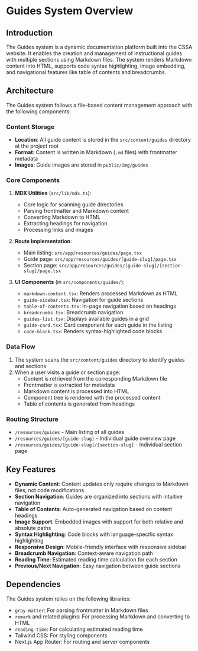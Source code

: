 # Guides System Overview

## Introduction

The Guides system is a dynamic documentation platform built into the CSSA website. It enables the creation and management of instructional guides with multiple sections using Markdown files. The system renders Markdown content into HTML, supports code syntax highlighting, image embedding, and navigational features like table of contents and breadcrumbs.

## Architecture

The Guides system follows a file-based content management approach with the following components:

### Content Storage

- **Location**: All guide content is stored in the `src/content/guides` directory at the project root
- **Format**: Content is written in Markdown (`.md` files) with frontmatter metadata
- **Images**: Guide images are stored in `public/img/guides`

### Core Components

1. **MDX Utilities** (`src/lib/mdx.ts`):
   - Core logic for scanning guide directories
   - Parsing frontmatter and Markdown content
   - Converting Markdown to HTML
   - Extracting headings for navigation
   - Processing links and images

2. **Route Implementation**:
   - Main listing: `src/app/resources/guides/page.tsx`
   - Guide page: `src/app/resources/guides/[guide-slug]/page.tsx`
   - Section page: `src/app/resources/guides/[guide-slug]/[section-slug]/page.tsx`

3. **UI Components** (in `src/components/guides/`):
   - `markdown-content.tsx`: Renders processed Markdown as HTML
   - `guide-sidebar.tsx`: Navigation for guide sections
   - `table-of-contents.tsx`: In-page navigation based on headings
   - `breadcrumbs.tsx`: Breadcrumb navigation
   - `guides-list.tsx`: Displays available guides in a grid
   - `guide-card.tsx`: Card component for each guide in the listing
   - `code-block.tsx`: Renders syntax-highlighted code blocks

### Data Flow

1. The system scans the `src/content/guides` directory to identify guides and sections
2. When a user visits a guide or section page:
   - Content is retrieved from the corresponding Markdown file
   - Frontmatter is extracted for metadata
   - Markdown content is processed into HTML
   - Component tree is rendered with the processed content
   - Table of contents is generated from headings

### Routing Structure

- `/resources/guides` - Main listing of all guides
- `/resources/guides/[guide-slug]` - Individual guide overview page
- `/resources/guides/[guide-slug]/[section-slug]` - Individual section page

## Key Features

- **Dynamic Content**: Content updates only require changes to Markdown files, not code modifications
- **Section Navigation**: Guides are organized into sections with intuitive navigation
- **Table of Contents**: Auto-generated navigation based on content headings
- **Image Support**: Embedded images with support for both relative and absolute paths
- **Syntax Highlighting**: Code blocks with language-specific syntax highlighting
- **Responsive Design**: Mobile-friendly interface with responsive sidebar
- **Breadcrumb Navigation**: Context-aware navigation path
- **Reading Time**: Estimated reading time calculation for each section
- **Previous/Next Navigation**: Easy navigation between guide sections

## Dependencies

The Guides system relies on the following libraries:

- `gray-matter`: For parsing frontmatter in Markdown files
- `remark` and related plugins: For processing Markdown and converting to HTML
- `reading-time`: For calculating estimated reading time
- Tailwind CSS: For styling components
- Next.js App Router: For routing and server components 